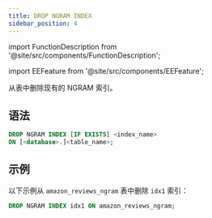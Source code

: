 ```yaml
---
title: DROP NGRAM INDEX
sidebar_position: 4
---
```


import FunctionDescription from '@site/src/components/FunctionDescription';

<FunctionDescription description="Introduced or updated: v1.2.726"/>

import EEFeature from '@site/src/components/EEFeature';

<EEFeature featureName='NGRAM INDEX'/>

从表中删除现有的 NGRAM 索引。

## 语法

```sql
DROP NGRAM INDEX [IF EXISTS] <index_name>
ON [<database>.]<table_name>;
```

## 示例

以下示例从 `amazon_reviews_ngram` 表中删除 `idx1` 索引：

```sql
DROP NGRAM INDEX idx1 ON amazon_reviews_ngram;
```